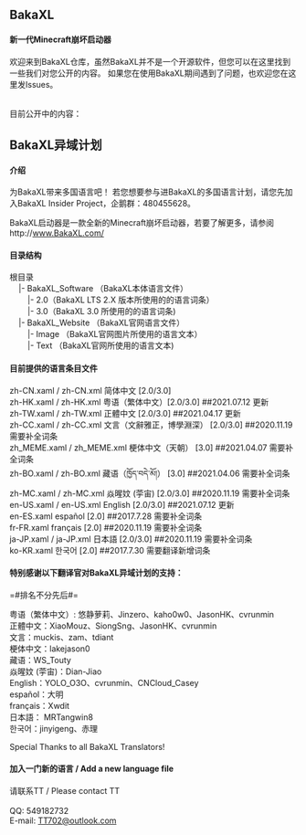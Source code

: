 <h2>BakaXL</h2>
<h4>新一代Minecraft崩坏启动器</h4>
欢迎来到BakaXL仓库，虽然BakaXL并不是一个开源软件，但您可以在这里找到一些我们对您公开的内容。
如果您在使用BakaXL期间遇到了问题，也欢迎您在这里发Issues。<br /><br />

目前公开中的内容：<br />

<h2>BakaXL异域计划</h2>

<h4>介绍</h4>
为BakaXL带来多国语言吧！
若您想要参与进BakaXL的多国语言计划，请您先加入BakaXL Insider Project，企鹅群：480455628。

BakaXL启动器是一款全新的Minecraft崩坏启动器，若要了解更多，请参阅http://www.BakaXL.com/


<h4>目录结构</h4>
根目录<br />
&nbsp;&nbsp;&nbsp;&nbsp;|- BakaXL_Software （BakaXL本体语言文件）<br />
&nbsp;&nbsp;&nbsp;&nbsp;&nbsp;&nbsp;&nbsp;&nbsp;|- 2.0（BakaXL LTS 2.X 版本所使用的的语言词条）<br />
&nbsp;&nbsp;&nbsp;&nbsp;&nbsp;&nbsp;&nbsp;&nbsp;|- 3.0（BakaXL 3.0 所使用的的语言词条)<br />
&nbsp;&nbsp;&nbsp;&nbsp;|- BakaXL_Website （BakaXL官网语言文件）<br />
&nbsp;&nbsp;&nbsp;&nbsp;&nbsp;&nbsp;&nbsp;&nbsp;|- Image （BakaXL官网图片所使用的语言文本）<br />
&nbsp;&nbsp;&nbsp;&nbsp;&nbsp;&nbsp;&nbsp;&nbsp;|- Text （BakaXL官网所使用的语言文本)<br />


<h4>目前提供的语言条目文件</h4> 
zh-CN.xaml / zh-CN.xml 简体中文 [2.0/3.0]<br />
zh-HK.xaml / zh-HK.xml 粤语（繁体中文）[2.0/3.0] ##2021.07.12 更新<br />
zh-TW.xaml / zh-TW.xml 正體中文 [2.0/3.0] ##2021.04.17 更新<br />
zh-CC.xaml / zh-CC.xml 文言（文辭雅正，博學淵深） [2.0/3.0] ##2020.11.19 需要补全词条<br />
zh_MEME.xaml / zh_MEME.xml 梗体中文（天朝） [3.0] ##2021.04.07 需要补全词条<br />
zh-BO.xaml / zh-BO.xml 藏语（ཁྱོད་བདེ་མོ།） [3.0] ##2021.04.06 需要补全词条<br />
zh-MC.xaml / zh-MC.xml 焱暒妏 (荢宙) [2.0/3.0] ##2020.11.19 需要补全词条<br />
en-US.xaml / en-US.xml English [2.0/3.0] ##2021.07.12 更新<br />
en-ES.xaml español [2.0] ##2017.7.28 需要补全词条<br />
fr-FR.xaml français [2.0] ##2020.11.19 需要补全词条<br />
ja-JP.xaml / ja-JP.xml 日本語 [2.0/3.0] ##2020.11.19 需要补全词条<br />
ko-KR.xaml 한국어 [2.0] ##2017.7.30 需要翻译新增词条<br />


<h4>特别感谢以下翻译官对BakaXL异域计划的支持：</h4>

=#排名不分先后#=

粤语（繁体中文）: 悠静萝莉、Jinzero、kaho0w0、JasonHK、cvrunmin<br />
正體中文：XiaoMouz、SiongSng、JasonHK、cvrunmin<br />
文言：muckis、zam、tdiant<br />
梗体中文：lakejason0<br />
藏语：WS_Touty<br />
焱暒妏 (荢宙)：Dian-Jiao<br />
English：YOLO_O3O、cvrunmin、CNCloud_Casey<br />
español：大明<br />
français：Xwdit<br />
日本語： MRTangwin8<br />
한국어：jinyigeng、赤理

Special Thanks to all BakaXL Translators!

<h4>加入一门新的语言 / Add a new language file</h4>

请联系TT / Please contact TT<br /><br />
QQ: 549182732<br />
E-mail: TT702@outlook.com<br />

